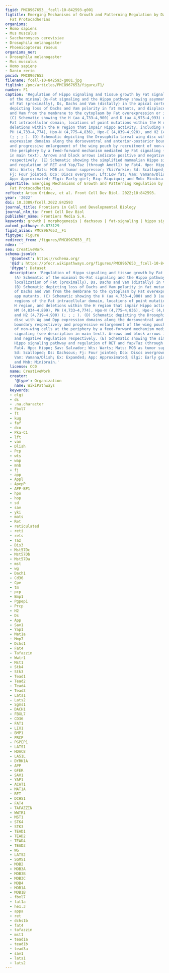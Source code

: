 ```yaml
---
figid: PMC8967653__fcell-10-842593-g001
figtitle: Emerging Mechanisms of Growth and Patterning Regulation by Dachsous and
  Fat Protocadherins
organisms:
- Homo sapiens
- Mus musculus
- Saccharomyces cerevisiae
- Drosophila melanogaster
- Phoenicopterus roseus
organisms_ner:
- Drosophila melanogaster
- Mus musculus
- Homo sapiens
- Danio rerio
pmcid: PMC8967653
filename: fcell-10-842593-g001.jpg
figlink: /pmc/articles/PMC8967653/figure/F1/
number: F1
caption: 'Regulation of Hippo signaling and tissue growth by Fat signaling. (A) Schematic
  of the minimal Ds-Fat signaling and the Hippo pathway showing asymmetric localization
  of Fat (proximally), Ds, Dachs and Vam (distally) in the apical cortex. (B) Schematic
  depicting loss of Dachs and Vam polarity in fat mutants, and displacement of Dachs
  and Vam from the membrane to the cytoplasm by Fat overexpression or in app mutants.
  (C) Schematic showing the H (aa 4,733–4,900) and D (aa 4,975–4,993) regions of the
  Fat intracellular domain, locations of point mutations within the H region, and
  deletions within the H region that impair Hippo activity, including HM (4,834–4,899),
  PH (4,733–4,774), Hpo-N (4,775–4,836), Hpo-C (4,839–4,920), and H2 (4,719–4,900)
  (; ; ; ). (D) Schematic depicting the Drosophila larval wing disc with Wg and Dpp
  expression domains along the dorsoventral and anterior-posterior boundary respectively
  and progressive enlargement of the wing pouch by recruitment of non-wing cells at
  the periphery by a feed-forward mechanism mediated by Fat signaling (see description
  in main text). Arrows and block arrows indicate positive and negative regulation
  respectively. (E) Schematic showing the simplified mammalian Hippo signaling pathway
  and regulation of RET and Yap/Taz (through Amotl1) by Fat4. Hpo: Hippo; Sav: Salvador;
  Wts: Warts; Mats: MOB as tumor suppressor; Yki:Yorkie; Sd: Scalloped; Ds: Dachsous;
  Fj: Four jointed; Dco: Discs overgrown; Lft:Low fat; Vam: Vamana/Dlish; Ex: Expanded;
  App: Approximated; Elgi: Early girl; Riq: Riquiqui; and Mnb: Minibrain.'
papertitle: Emerging Mechanisms of Growth and Patterning Regulation by Dachsous and
  Fat Protocadherins.
reftext: Artem Gridnev, et al. Front Cell Dev Biol. 2022;10:842593.
year: '2022'
doi: 10.3389/fcell.2022.842593
journal_title: Frontiers in Cell and Developmental Biology
journal_nlm_ta: Front Cell Dev Biol
publisher_name: Frontiers Media S.A.
keywords: growth | morphogenesis | dachsous | fat-signaling | hippo signaling
automl_pathway: 0.873129
figid_alias: PMC8967653__F1
figtype: Figure
redirect_from: /figures/PMC8967653__F1
ndex: ''
seo: CreativeWork
schema-jsonld:
  '@context': https://schema.org/
  '@id': https://pfocr.wikipathways.org/figures/PMC8967653__fcell-10-842593-g001.html
  '@type': Dataset
  description: 'Regulation of Hippo signaling and tissue growth by Fat signaling.
    (A) Schematic of the minimal Ds-Fat signaling and the Hippo pathway showing asymmetric
    localization of Fat (proximally), Ds, Dachs and Vam (distally) in the apical cortex.
    (B) Schematic depicting loss of Dachs and Vam polarity in fat mutants, and displacement
    of Dachs and Vam from the membrane to the cytoplasm by Fat overexpression or in
    app mutants. (C) Schematic showing the H (aa 4,733–4,900) and D (aa 4,975–4,993)
    regions of the Fat intracellular domain, locations of point mutations within the
    H region, and deletions within the H region that impair Hippo activity, including
    HM (4,834–4,899), PH (4,733–4,774), Hpo-N (4,775–4,836), Hpo-C (4,839–4,920),
    and H2 (4,719–4,900) (; ; ; ). (D) Schematic depicting the Drosophila larval wing
    disc with Wg and Dpp expression domains along the dorsoventral and anterior-posterior
    boundary respectively and progressive enlargement of the wing pouch by recruitment
    of non-wing cells at the periphery by a feed-forward mechanism mediated by Fat
    signaling (see description in main text). Arrows and block arrows indicate positive
    and negative regulation respectively. (E) Schematic showing the simplified mammalian
    Hippo signaling pathway and regulation of RET and Yap/Taz (through Amotl1) by
    Fat4. Hpo: Hippo; Sav: Salvador; Wts: Warts; Mats: MOB as tumor suppressor; Yki:Yorkie;
    Sd: Scalloped; Ds: Dachsous; Fj: Four jointed; Dco: Discs overgrown; Lft:Low fat;
    Vam: Vamana/Dlish; Ex: Expanded; App: Approximated; Elgi: Early girl; Riq: Riquiqui;
    and Mnb: Minibrain.'
  license: CC0
  name: CreativeWork
  creator:
    '@type': Organization
    name: WikiPathways
  keywords:
  - elgi
  - ds
  - .na.character
  - Fbxl7
  - ft
  - kug
  - faf
  - dco
  - Pka-C1
  - lft
  - vam
  - Dlish
  - Pcp
  - wts
  - wap
  - mnb
  - fj
  - app
  - Appl
  - ApepP
  - APP-BP1
  - hpo
  - hop
  - sd
  - sav
  - yki
  - mats
  - Ret
  - reticulated
  - reti
  - rets
  - Taz
  - Dis3
  - Mst57Dc
  - Mst57Db
  - Mst57Da
  - mst
  - wg
  - Dach1
  - Cd36
  - Cpe
  - tm
  - pcp
  - Bmp1
  - Pgpep1
  - Prcp
  - H2
  - Ds
  - App
  - Sav1
  - Yap1
  - Mat1a
  - Mmp7
  - Dchs1
  - Fat4
  - Tafazzin
  - Wwtr1
  - Mst1
  - Stk4
  - Stk3
  - Tead1
  - Tead2
  - Tead4
  - Tead3
  - Lats1
  - Lats2
  - Sgms1
  - DACH1
  - FBXL7
  - CD36
  - FAT1
  - LIX1
  - BMP1
  - PRCP
  - PGPEP1
  - LATS1
  - HDAC8
  - LAS1L
  - DYRK1A
  - APP
  - GFER
  - SAV1
  - YAP1
  - ACAT1
  - MAT1A
  - RET
  - DCHS1
  - FAT4
  - TAFAZZIN
  - WWTR1
  - MST1
  - STK4
  - STK3
  - TEAD1
  - TEAD2
  - TEAD4
  - TEAD3
  - WG
  - LATS2
  - SGMS1
  - MOB2
  - MOB3A
  - MOB3B
  - MOB3C
  - MOB4
  - MOB1A
  - MOB1B
  - fbxl7
  - fat1a
  - he1.3
  - appa
  - ret
  - dchs1b
  - fat4
  - tafazzin
  - mst1
  - tead1a
  - tead1b
  - tead3a
  - sav1
  - lats1
  - lats2
---
```

